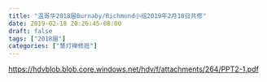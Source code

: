```yaml
---
title: "温哥华2018届Burnaby/Richmond小组2019年2月18日共修"
date: 2019-02-18 20:26:45-08:00
draft: false
tags: ["2018届"]
categories: ["慧灯禅修班"]
---
```

https://hdvblob.blob.core.windows.net/hdv/f/attachments/264/PPT2-1.pdf

